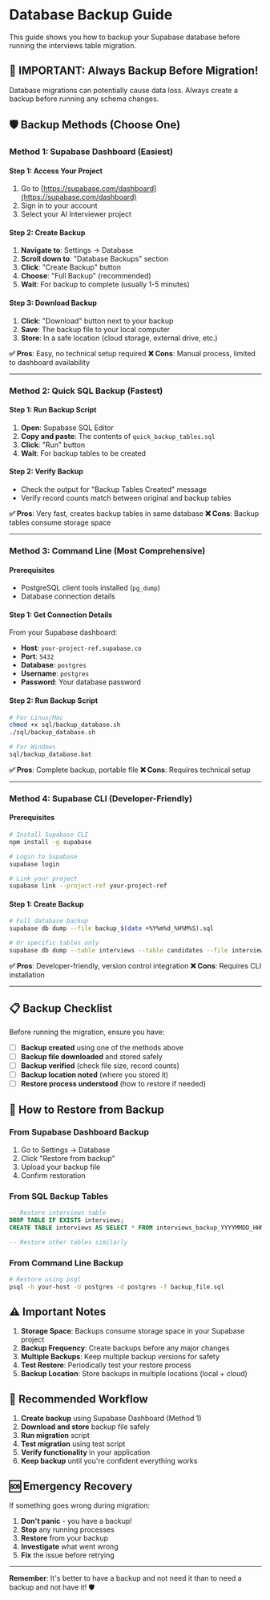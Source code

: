 # Database Backup Guide

This guide shows you how to backup your Supabase database before running the interviews table migration.

## 🚨 **IMPORTANT: Always Backup Before Migration!**

Database migrations can potentially cause data loss. Always create a backup before running any schema changes.

## 🛡️ **Backup Methods (Choose One)**

### **Method 1: Supabase Dashboard (Easiest)**

#### **Step 1: Access Your Project**
1. Go to [https://supabase.com/dashboard](https://supabase.com/dashboard)
2. Sign in to your account
3. Select your AI Interviewer project

#### **Step 2: Create Backup**
1. **Navigate to**: Settings → Database
2. **Scroll down to**: "Database Backups" section
3. **Click**: "Create Backup" button
4. **Choose**: "Full Backup" (recommended)
5. **Wait**: For backup to complete (usually 1-5 minutes)

#### **Step 3: Download Backup**
1. **Click**: "Download" button next to your backup
2. **Save**: The backup file to your local computer
3. **Store**: In a safe location (cloud storage, external drive, etc.)

**✅ Pros**: Easy, no technical setup required
**❌ Cons**: Manual process, limited to dashboard availability

---

### **Method 2: Quick SQL Backup (Fastest)**

#### **Step 1: Run Backup Script**
1. **Open**: Supabase SQL Editor
2. **Copy and paste**: The contents of `quick_backup_tables.sql`
3. **Click**: "Run" button
4. **Wait**: For backup tables to be created

#### **Step 2: Verify Backup**
- Check the output for "Backup Tables Created" message
- Verify record counts match between original and backup tables

**✅ Pros**: Very fast, creates backup tables in same database
**❌ Cons**: Backup tables consume storage space

---

### **Method 3: Command Line (Most Comprehensive)**

#### **Prerequisites**
- PostgreSQL client tools installed (`pg_dump`)
- Database connection details

#### **Step 1: Get Connection Details**
From your Supabase dashboard:
- **Host**: `your-project-ref.supabase.co`
- **Port**: `5432`
- **Database**: `postgres`
- **Username**: `postgres`
- **Password**: Your database password

#### **Step 2: Run Backup Script**
```bash
# For Linux/Mac
chmod +x sql/backup_database.sh
./sql/backup_database.sh

# For Windows
sql/backup_database.bat
```

**✅ Pros**: Complete backup, portable file
**❌ Cons**: Requires technical setup

---

### **Method 4: Supabase CLI (Developer-Friendly)**

#### **Prerequisites**
```bash
# Install Supabase CLI
npm install -g supabase

# Login to Supabase
supabase login

# Link your project
supabase link --project-ref your-project-ref
```

#### **Step 1: Create Backup**
```bash
# Full database backup
supabase db dump --file backup_$(date +%Y%m%d_%H%M%S).sql

# Or specific tables only
supabase db dump --table interviews --table candidates --file interviews_backup.sql
```

**✅ Pros**: Developer-friendly, version control integration
**❌ Cons**: Requires CLI installation

---

## 📋 **Backup Checklist**

Before running the migration, ensure you have:

- [ ] **Backup created** using one of the methods above
- [ ] **Backup file downloaded** and stored safely
- [ ] **Backup verified** (check file size, record counts)
- [ ] **Backup location noted** (where you stored it)
- [ ] **Restore process understood** (how to restore if needed)

## 🔄 **How to Restore from Backup**

### **From Supabase Dashboard Backup**
1. Go to Settings → Database
2. Click "Restore from backup"
3. Upload your backup file
4. Confirm restoration

### **From SQL Backup Tables**
```sql
-- Restore interviews table
DROP TABLE IF EXISTS interviews;
CREATE TABLE interviews AS SELECT * FROM interviews_backup_YYYYMMDD_HHMMSS;

-- Restore other tables similarly
```

### **From Command Line Backup**
```bash
# Restore using psql
psql -h your-host -U postgres -d postgres -f backup_file.sql
```

## ⚠️ **Important Notes**

1. **Storage Space**: Backups consume storage space in your Supabase project
2. **Backup Frequency**: Create backups before any major changes
3. **Multiple Backups**: Keep multiple backup versions for safety
4. **Test Restore**: Periodically test your restore process
5. **Backup Location**: Store backups in multiple locations (local + cloud)

## 🚀 **Recommended Workflow**

1. **Create backup** using Supabase Dashboard (Method 1)
2. **Download and store** backup file safely
3. **Run migration** script
4. **Test migration** using test script
5. **Verify functionality** in your application
6. **Keep backup** until you're confident everything works

## 🆘 **Emergency Recovery**

If something goes wrong during migration:

1. **Don't panic** - you have a backup!
2. **Stop** any running processes
3. **Restore** from your backup
4. **Investigate** what went wrong
5. **Fix** the issue before retrying

---

**Remember**: It's better to have a backup and not need it than to need a backup and not have it! 🛡️

